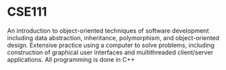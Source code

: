 # CSE111
An introduction to object-oriented techniques of software development including data abstraction, inheritance, polymorphism, and object-oriented design. 
Extensive practice using a computer to solve problems, including construction of graphical user interfaces and multithreaded client/server applications.
All programming is done in C++
